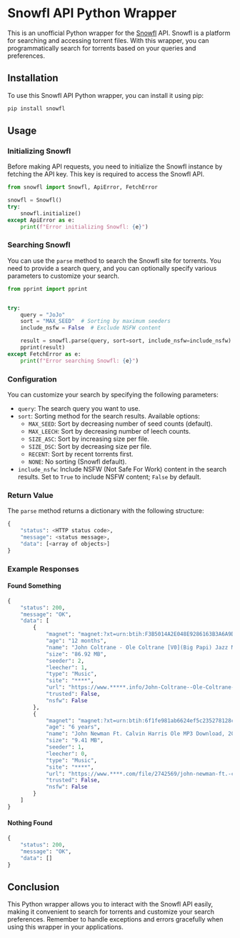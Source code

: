 # Snowfl API Python Wrapper

This is an unofficial Python wrapper for the [Snowfl](https://snowfl.com/) API. Snowfl is a platform for searching and accessing torrent files. With this wrapper, you can programmatically search for torrents based on your queries and preferences.

## Installation

To use this Snowfl API Python wrapper, you can install it using pip:

```bash
pip install snowfl
```

## Usage

### Initializing Snowfl

Before making API requests, you need to initialize the Snowfl instance by fetching the API key. This key is required to access the Snowfl API.

```python
from snowfl import Snowfl, ApiError, FetchError

snowfl = Snowfl()
try:
    snowfl.initialize()
except ApiError as e:
    print(f"Error initializing Snowfl: {e}")
```

### Searching Snowfl

You can use the `parse` method to search the Snowfl site for torrents. You need to provide a search query, and you can optionally specify various parameters to customize your search.

```python
from pprint import pprint


try:
    query = "JoJo"
    sort = "MAX_SEED"  # Sorting by maximum seeders
    include_nsfw = False  # Exclude NSFW content

    result = snowfl.parse(query, sort=sort, include_nsfw=include_nsfw)
    pprint(result)
except FetchError as e:
    print(f"Error searching Snowfl: {e}")
```

### Configuration

You can customize your search by specifying the following parameters:

-   `query`: The search query you want to use.
-   `sort`: Sorting method for the search results. Available options:
    -   `MAX_SEED`: Sort by decreasing number of seed counts (default).
    -   `MAX_LEECH`: Sort by decreasing number of leech counts.
    -   `SIZE_ASC`: Sort by increasing size per file.
    -   `SIZE_DSC`: Sort by decreasing size per file.
    -   `RECENT`: Sort by recent torrents first.
    -   `NONE`: No sorting (Snowfl default).
-   `include_nsfw`: Include NSFW (Not Safe For Work) content in the search results. Set to `True` to include NSFW content; `False` by default.

### Return Value

The `parse` method returns a dictionary with the following structure:

```python
{
    "status": <HTTP status code>,
    "message": <status message>,
    "data": [<array of objects>]
}
```

### Example Responses

#### Found Something

```python
{
    "status": 200,
    "message": "OK",
    "data": [
        {
            "magnet": "magnet:?xt=urn:btih:F3B5014A2E048E9286163B3A6A9D95942F3D8F3B&tr=udp%3A%2F%2Ftracker",
            "age": "12 months",
            "name": "John Coltrane - Ole Coltrane [V0](Big Papi) Jazz Music",
            "size": "86.92 MB",
            "seeder": 2,
            "leecher": 1,
            "type": "Music",
            "site": "****",
            "url": "https://www.*****.info/John-Coltrane--Ole-Coltrane-[V0](Big-Papi)-Jazz-Music-torrent-4500787.html",
            "trusted": False,
            "nsfw": False
        },
        {
            "magnet": "magnet:?xt=urn:btih:6f1fe981ab6624ef5c235278128c00d1c7ff534e&dn",
            "age": "6 years",
            "name": "John Newman Ft. Calvin Harris Ole MP3 Download, 2016",
            "size": "9.41 MB",
            "seeder": 1,
            "leecher": 0,
            "type": "Music",
            "site": "****",
            "url": "https://www.****.com/file/2742569/john-newman-ft.-calvin-harris-ole-mp3-download-2016/",
            "trusted": False,
            "nsfw": False
        }
    ]
}
```

#### Nothing Found

```python
{
    "status": 200,
    "message": "OK",
    "data": []
}
```

## Conclusion

This Python wrapper allows you to interact with the Snowfl API easily, making it convenient to search for torrents and customize your search preferences. Remember to handle exceptions and errors gracefully when using this wrapper in your applications.
